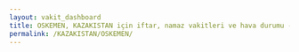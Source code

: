 ```yaml
---
layout: vakit_dashboard
title: OSKEMEN, KAZAKISTAN için iftar, namaz vakitleri ve hava durumu - ilçe/eyalet seç
permalink: /KAZAKISTAN/OSKEMEN/
---
```


<script type="text/javascript">
  var GLOBAL_COUNTRY = 'KAZAKISTAN';
  var GLOBAL_CITY = 'OSKEMEN';
  var GLOBAL_STATE = '';
  var lat = 72;
  var lon = 21;
</script>
